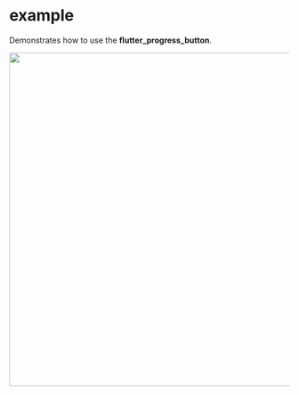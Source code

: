 # example

Demonstrates how to use the **flutter_progress_button**.

<img src="https://github.com/jiangyang5157/flutter_progress_button/blob/master/example/assets/example_20190616.gif" width="600">
